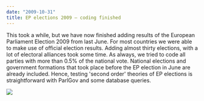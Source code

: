 ```yaml
---
date: "2009-10-31"
title: EP elections 2009 — coding finished
---
```


This took a while, but we have now finished adding results of the European Parliament Election 2009 from last June. For most countries we were able to make use of official election results. Adding almost thirty elections, with a lot of electoral alliances took some time. As always, we tried to code all parties with more than 0.5% of the national vote. National elections and government formations that took place before the EP election in June are already included. Hence, testing 'second order' theories of EP elections is straightforward with ParlGov and some database queries.

![](/images/parliament-germany.jpg)
